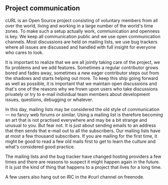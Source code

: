 ## Project communication

cURL is an Open Source project consisting of voluntary members from all over
the world, living and working in a large number of the world's time zones. To
make such a setup actually work, communication and openness is key. We keep
all communication public and we use open communication channels. Most
discussions are held on mailing lists, we use bug trackers where all issues
are discussed and handled with full insight for everyone who cares to look.

It is important to realize that we are all jointly taking care of the project,
we fix problems and we add features. Sometimes a regular contributor grows
bored and fades away, sometimes a new eager contributor steps out from the
shadows and starts helping out more. To keep this ship going forward as well
as possible, it is important that we maintain open discussions and that's one
of the reasons why we frown upon users who take discussions privately or try
to e-mail individual team members about development issues, questions,
debugging or whatever.

In this day, mailing lists may be considered the old style of communication —
no fancy web forums or similar. Using a mailing list is therefore becoming an
art that is not practised everywhere and may be a bit strange and unusual to
you. But fear not. It is just about sending emails to an address that then
sends that e-mail out to all the subscribers. Our mailing lists have at most a
few thousand subscribers. If you are mailing for the first time, it might be
good to read a few old mails first to get to learn the culture and what's
considered good practice.

The mailing lists and the bug tracker have changed hosting providers a few
times and there are reasons to suspect it might happen again in the future. It
is just the kind of thing that happens to a project that lives for a long time.

A few users also hang out on IRC in the #curl channel on freenode.
